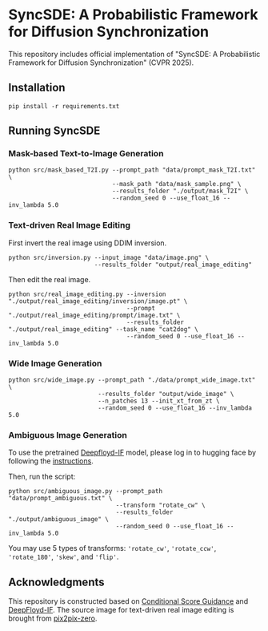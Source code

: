 # SyncSDE: A Probabilistic Framework for Diffusion Synchronization

This repository includes official implementation of "SyncSDE: A Probabilistic Framework for Diffusion Synchronization" (CVPR 2025).

## Installation

```
pip install -r requirements.txt
```


## Running SyncSDE


### Mask-based Text-to-Image Generation

```
python src/mask_based_T2I.py --prompt_path "data/prompt_mask_T2I.txt" \
                             --mask_path "data/mask_sample.png" \
                             --results_folder "./output/mask_T2I" \
                             --random_seed 0 --use_float_16 --inv_lambda 5.0
```


### Text-driven Real Image Editing

First invert the real image using DDIM inversion.

```
python src/inversion.py --input_image "data/image.png" \
                        --results_folder "output/real_image_editing"
```

Then edit the real image.


```
python src/real_image_editing.py --inversion "./output/real_image_editing/inversion/image.pt" \
                                 --prompt "./output/real_image_editing/prompt/image.txt" \
                                 --results_folder "./output/real_image_editing" --task_name "cat2dog" \
                                 --random_seed 0 --use_float_16 --inv_lambda 5.0 
```

### Wide Image Generation

```
python src/wide_image.py --prompt_path "./data/prompt_wide_image.txt" \
                         --results_folder "output/wide_image" \
                         --n_patches 13 --init_xt_from_zt \
                         --random_seed 0 --use_float_16 --inv_lambda 5.0
```

### Ambiguous Image Generation

To use the pretrained [Deepfloyd-IF](https://github.com/deep-floyd/IF) model, please log in to hugging face by following the [instructions](https://huggingface.co/docs/diffusers/en/api/pipelines/deepfloyd_if).

Then, run the script:

```
python src/ambiguous_image.py --prompt_path "data/prompt_ambiguous.txt" \
                              --transform "rotate_cw" \
                              --results_folder "./output/ambiguous_image" \
                              --random_seed 0 --use_float_16 --inv_lambda 5.0
```

You may use 5 types of transforms: `'rotate_cw'`, `'rotate_ccw'`, `'rotate_180'`, `'skew'`, and `'flip'`.

## Acknowledgments


This repository is constructed based on [Conditional Score Guidance](https://github.com/Hleephilip/CSG) and [DeepFloyd-IF](https://github.com/deep-floyd/IF). The source image for text-driven real image editing is brought from [pix2pix-zero](https://github.com/pix2pixzero/pix2pix-zero/tree/main). 
